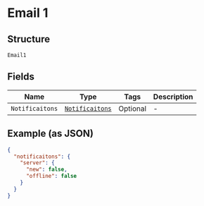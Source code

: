 
# Email 1

## Structure

`Email1`

## Fields

| Name | Type | Tags | Description |
|  --- | --- | --- | --- |
| `Notificaitons` | [`Notificaitons`](../../doc/models/notificaitons.md) | Optional | - |

## Example (as JSON)

```json
{
  "notificaitons": {
    "server": {
      "new": false,
      "offline": false
    }
  }
}
```

